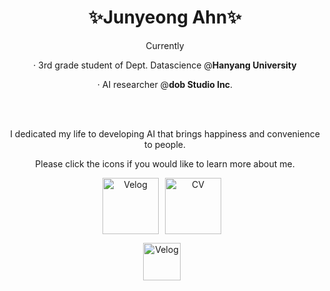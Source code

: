 <div align="center" style="width: 100%;">


  <h1>✨Junyeong Ahn✨</h1>   

Currently

· 3rd grade student of Dept. Datascience @<b>Hanyang University</b>

· AI researcher @<b>dob Studio Inc</b>.


<br>
<br>

I dedicated my life to developing AI that brings happiness and convenience to people.

Please click the icons if you would like to learn more about me.

  <a href="https://dippingtodeepening.tistory.com/" target="_blank" style="display: inline-block; margin-right: 10px;"><img alt="Velog" src ="https://img.shields.io/badge/Velog-0AC18E.svg?&style=for-the-badge&logoColor=white" style="height: 90px;"/></a><a href="https://dippingtodeepening.tistory.com/" target="_blank" style="display: inline-block; margin-right: 10px;">
  <img alt="CV" src ="https://img.shields.io/badge/CV-F2CC38.svg?&style=for-the-badge&logoColor=white" style="height: 90px;"/></a>


 <a href="https://dippingtodeepening.tistory.com/" target="_blank" style="display: inline-block; margin-right: 10px;"><img alt="Velog" src ="https://img.shields.io/badge/LinkedIn-0A66C2.svg?&style=for-the-badge&logoColor=white" style="height: 60px;"/></a>

</div>